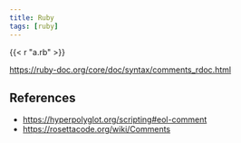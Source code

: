 ```yaml
---
title: Ruby
tags: [ruby]
---
```


{{< r "a.rb" >}}

<https://ruby-doc.org/core/doc/syntax/comments_rdoc.html>

## References

- <https://hyperpolyglot.org/scripting#eol-comment>
- <https://rosettacode.org/wiki/Comments>

